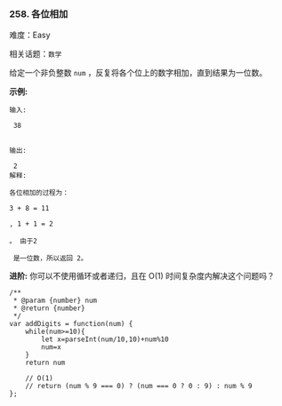 ### 258. 各位相加

难度：Easy

相关话题：`数学`

给定一个非负整数  `num` ，反复将各个位上的数字相加，直到结果为一位数。



**示例:** 



```
输入:

 38


输出:

 2 
解释:

各位相加的过程为：

3 + 8 = 11

, 1 + 1 = 2

。 由于2

 是一位数，所以返回 2。
```


**进阶:** 
你可以不使用循环或者递归，且在 O(1) 时间复杂度内解决这个问题吗？


```
/**
 * @param {number} num
 * @return {number}
 */
var addDigits = function(num) {
    while(num>=10){
        let x=parseInt(num/10,10)+num%10
        num=x
    }
    return num
    
    // O(1)
    // return (num % 9 === 0) ? (num === 0 ? 0 : 9) : num % 9
};
```

